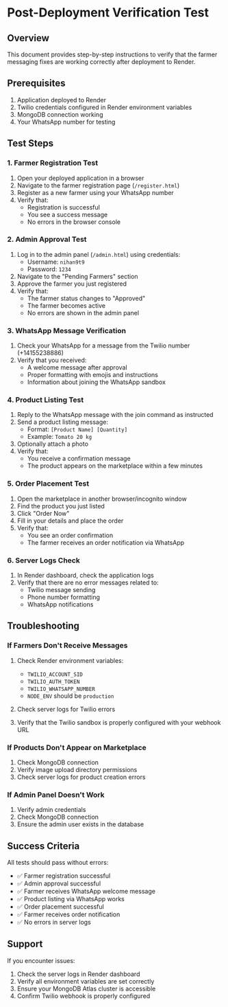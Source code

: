 # Post-Deployment Verification Test

## Overview
This document provides step-by-step instructions to verify that the farmer messaging fixes are working correctly after deployment to Render.

## Prerequisites
1. Application deployed to Render
2. Twilio credentials configured in Render environment variables
3. MongoDB connection working
4. Your WhatsApp number for testing

## Test Steps

### 1. Farmer Registration Test
1. Open your deployed application in a browser
2. Navigate to the farmer registration page (`/register.html`)
3. Register as a new farmer using your WhatsApp number
4. Verify that:
   - Registration is successful
   - You see a success message
   - No errors in the browser console

### 2. Admin Approval Test
1. Log in to the admin panel (`/admin.html`) using credentials:
   - Username: `nihan9t9`
   - Password: `1234`
2. Navigate to the "Pending Farmers" section
3. Approve the farmer you just registered
4. Verify that:
   - The farmer status changes to "Approved"
   - The farmer becomes active
   - No errors are shown in the admin panel

### 3. WhatsApp Message Verification
1. Check your WhatsApp for a message from the Twilio number (+14155238886)
2. Verify that you received:
   - A welcome message after approval
   - Proper formatting with emojis and instructions
   - Information about joining the WhatsApp sandbox

### 4. Product Listing Test
1. Reply to the WhatsApp message with the join command as instructed
2. Send a product listing message:
   - Format: `[Product Name] [Quantity]`
   - Example: `Tomato 20 kg`
3. Optionally attach a photo
4. Verify that:
   - You receive a confirmation message
   - The product appears on the marketplace within a few minutes

### 5. Order Placement Test
1. Open the marketplace in another browser/incognito window
2. Find the product you just listed
3. Click "Order Now"
4. Fill in your details and place the order
5. Verify that:
   - You see an order confirmation
   - The farmer receives an order notification via WhatsApp

### 6. Server Logs Check
1. In Render dashboard, check the application logs
2. Verify that there are no error messages related to:
   - Twilio message sending
   - Phone number formatting
   - WhatsApp notifications

## Troubleshooting

### If Farmers Don't Receive Messages
1. Check Render environment variables:
   - `TWILIO_ACCOUNT_SID`
   - `TWILIO_AUTH_TOKEN`
   - `TWILIO_WHATSAPP_NUMBER`
   - `NODE_ENV` should be `production`

2. Check server logs for Twilio errors

3. Verify that the Twilio sandbox is properly configured with your webhook URL

### If Products Don't Appear on Marketplace
1. Check MongoDB connection
2. Verify image upload directory permissions
3. Check server logs for product creation errors

### If Admin Panel Doesn't Work
1. Verify admin credentials
2. Check MongoDB connection
3. Ensure the admin user exists in the database

## Success Criteria
All tests should pass without errors:
- ✅ Farmer registration successful
- ✅ Admin approval successful
- ✅ Farmer receives WhatsApp welcome message
- ✅ Product listing via WhatsApp works
- ✅ Order placement successful
- ✅ Farmer receives order notification
- ✅ No errors in server logs

## Support
If you encounter issues:
1. Check the server logs in Render dashboard
2. Verify all environment variables are set correctly
3. Ensure your MongoDB Atlas cluster is accessible
4. Confirm Twilio webhook is properly configured